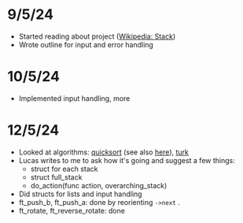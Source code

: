 # 9/5/24
- Started reading about project ([Wikipedia: Stack](https://en.wikipedia.org/wiki/Stack_(abstract_data_type)))
- Wrote outline for input and error handling

# 10/5/24
- Implemented input handling, more

# 12/5/24
- Looked at algorithms: [quicksort](https://en.wikipedia.org/wiki/Quicksort) (see also [here](https://www.kirupa.com/sorts/quicksort.htm)), [turk](https://medium.com/@ayogun/push-swap-c1f5d2d41e97)
- Lucas writes to me to ask how it's going and suggest a few things:
	- struct for each stack
	- struct full_stack
	- do_action(func action, overarching_stack)
- Did structs for lists and input handling
- ft_push_b, ft_push_a: done by reorienting `->next` .<br>
- ft_rotate, ft_reverse_rotate: done